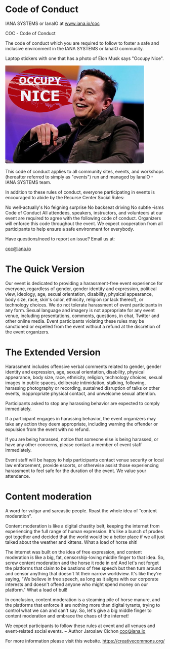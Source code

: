 # Code of Conduct
IANA SYSTEMS or IanaIO at www.iana.io/coc

COC - Code of Conduct

The code of conduct which you are required to follow to foster a safe and inclusive environment in the IANA SYSTEMS or IanaIO community.

Laptop stickers with one that has a photo of Elon Musk says "Occupy Nice".


<img src="https://github.com/ianaio/documents-legal/blob/main/occupy-nice.png" alt="Ianaio"></a>


This code of conduct applies to all community sites, events, and workshops (hereafter referred to simply as "events") run and managed by IanaIO - IANA SYSTEMS team.

In addition to these rules of conduct, everyone participating in events is encouraged to abide by the Recurse Center Social Rules:

No well-actually's
No feigning surprise
No backseat driving
No subtle -isms
Code of Conduct
All attendees, speakers, instructors, and volunteers at our event are required to agree with the following code of conduct. Organizers will enforce this code throughout the event. We expect cooperation from all participants to help ensure a safe environment for everybody.

Have questions/need to report an issue?
Email us at:

coc@iana.io

# The Quick Version

Our event is dedicated to providing a harassment-free event experience for everyone, regardless of gender, gender identity and expression, political view, ideology, age, sexual orientation, disability, physical appearance, body size, race, skin's color, ethnicity, religion (or lack thereof), or technology choices. We do not tolerate harassment of event participants in any form. Sexual language and imagery is not appropriate for any event venue, including presentations, comments, questions, in chat, Twitter and other online media. Event participants violating these rules may be sanctioned or expelled from the event without a refund at the discretion of the event organizers.

# The Extended Version
Harassment includes offensive verbal comments related to gender, gender identity and expression, age, sexual orientation, disability, physical appearance, body size, race, ethnicity, religion, technology choices, sexual images in public spaces, deliberate intimidation, stalking, following, harassing photography or recording, sustained disruption of talks or other events, inappropriate physical contact, and unwelcome sexual attention.

Participants asked to stop any harassing behavior are expected to comply immediately.

If a participant engages in harassing behavior, the event organizers may take any action they deem appropriate, including warning the offender or expulsion from the event with no refund.

If you are being harassed, notice that someone else is being harassed, or have any other concerns, please contact a member of event staff immediately.

Event staff will be happy to help participants contact venue security or local law enforcement, provide escorts, or otherwise assist those experiencing harassment to feel safe for the duration of the event. We value your attendance.

# Content moderation
A word for vulgar and sarcastic people.
Roast the whole idea of “content moderation”.

Content moderation is like a digital chastity belt, keeping the internet from experiencing the full range of human expression. It's like a bunch of prudes got together and decided that the world would be a better place if we all just talked about the weather and kittens. What a load of horse shit!

The internet was built on the idea of free expression, and content moderation is like a big, fat, censorship-loving middle finger to that idea. So, screw content moderation and the horse it rode in on!
And let's not forget the platforms that claim to be bastions of free speech but then turn around and censor anything that doesn't fit their narrow worldview. It's like they're saying, "We believe in free speech, as long as it aligns with our corporate interests and doesn't offend anyone who might spend money on our platform." What a load of bull!

In conclusion, content moderation is a steaming pile of horse manure, and the platforms that enforce it are nothing more than digital tyrants, trying to control what we can and can't say. So, let's give a big middle finger to content moderation and embrace the chaos of the internet!

We expect participants to follow these rules at event and all venues and event-related social events.
~
Author
Jaroslaw Cichon
coc@iana.io


For more information please visit this website.
https://creativecommons.org/
